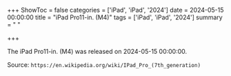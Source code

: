 +++
ShowToc = false
categories = ['iPad', 'iPad', '2024']
date = 2024-05-15 00:00:00
title = "iPad Pro11-in. (M4)"
tags = ['iPad', 'iPad', '2024']
summary = " "

+++

The iPad Pro11-in. (M4) was released on 2024-05-15 00:00:00.

Source: `https://en.wikipedia.org/wiki/IPad_Pro_(7th_generation)`


